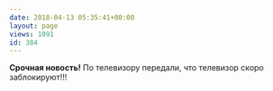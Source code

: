 ```yaml
---
date: 2018-04-13 05:35:41+00:00
layout: page
views: 1091
id: 384
---
```


**Срочная новость!** По телевизору передали, что телевизор скоро заблокируют!!!


